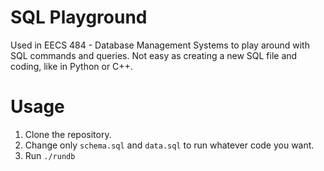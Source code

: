 # SQL Playground

Used in EECS 484 - Database Management Systems to play around with SQL commands and queries. Not easy as creating a new SQL file and coding, like in Python or C++.

# Usage
1. Clone the repository.
2. Change only `schema.sql` and `data.sql` to run whatever code you want.
3. Run `./rundb`
